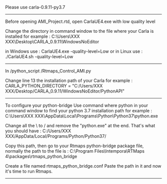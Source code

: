 Please use carla-0.9.11-py3.7

****************************************************************************************************
Before opening AMI_Project.rtd, open CarlaUE4.exe with low quality level 

Change the directory in command window to the file where your Carla is installed for example :
C:\Users\XXX XXX\Desktop\CARLA_0.9.11\WindowsNoEditor

in Windows use :
CarlaUE4.exe -quality-level=Low
or in Linux use :
./CarlaUE4.sh -quality-level=Low

****************************************************************************************************
In /python_script
/Rtmaps_Control_AMI.py

Change line 13 the installation path of your Carla for example :
CARLA_PYTHON_DIRECTORY = "C:/Users/XXX XXX/Desktop/CARLA_0.9.11/WindowsNoEditor/PythonAPI"

****************************************************************************************************
To configure your python-bridge
Use command	where python	in your command window to find your python 3.7 installation path for example :
C:\Users\XXX XXX\AppData\Local\Programs\Python\Python37\python.exe

Change all the	 \   to	  /   and remove the "python.exe" at the end. That's what you should have :
C:/Users/XXX XXX/AppData/Local/Programs/Python/Python37/

Copy this path, then go to your Rtmaps python-bridge package file, normally the path to the file is :
C:\Program Files\Intempora\RTMaps 4\packages\rtmaps_python_bridge

Create a file named	rtmaps_python_bridge.conf
Paste the path in it and now it's time to run Rtmaps.

****************************************************************************************************


